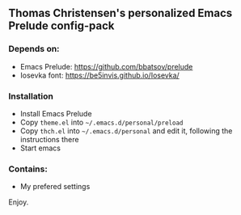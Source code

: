 ## Thomas Christensen's personalized Emacs Prelude config-pack

### Depends on:
* Emacs Prelude: https://github.com/bbatsov/prelude
* Iosevka font: https://be5invis.github.io/Iosevka/

### Installation
* Install Emacs Prelude
* Copy `theme.el` into `~/.emacs.d/personal/preload`
* Copy `thch.el` into `~/.emacs.d/personal` and edit it, following the instructions there
* Start emacs

### Contains:
* My prefered settings

Enjoy.
